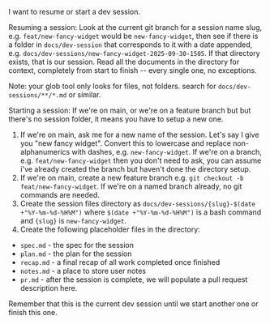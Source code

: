 I want to resume or start a dev session. 

Resuming a session: Look at the current git branch for a session name slug, e.g. `feat/new-fancy-widget` would be `new-fancy-widget`, then see if there is a folder in `docs/dev-session` that corresponds to it with a date appended, e.g. `docs/dev-sessions/new-fancy-widget-2025-09-30-1505`. If that directory exists, that is our session. Read all the documents in the directory for context, completely from start to finish -- every single one, no exceptions.

Note: your glob tool only looks for files, not folders. search for `docs/dev-sessions/**/*.md` or similar.

Starting a session: If we're on main, or we're on a feature branch but but there's no session folder, it means you have to setup a new one.
1. If we're on main, ask me for a new name of the session. Let's say I give you "new fancy widget". Convert this to lowercase and replace non-alphanumerics with dashes, e.g. `new-fancy-widget`. If we're on a branch, e.g. `feat/new-fancy-widget` then you don't need to ask, you can assume i've already created the branch but haven't done the directory setup.
2. If we're on main, create a new feature branch e.g. `git checkout -b feat/new-fancy-widget`. If we're on a named branch already, no git commands are needed.
3. Create the session files directory as `docs/dev-sessions/{slug}-$(date +"%Y-%m-%d-%H%M")` where `$(date +"%Y-%m-%d-%H%M")` is a bash command and `{slug}` is `new-fancy-widget`.
4. Create the following placeholder files in the directory:
  - `spec.md` - the spec for the session
  - `plan.md` - the plan for the session
  - `recap.md` - a final recap of all work completed once finished
  - `notes.md` - a place to store user notes
  - `pr.md` - after the session is complete, we will populate a pull request description here.

Remember that this is the current dev session until we start another one or finish this one.

